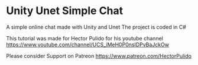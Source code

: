 # Unity Unet Simple Chat

A simple online chat made with Unity and Unet
The project is coded in C#

This tutorial was made for Hector Pulido for his youtube channel 
https://www.youtube.com/channel/UCS_iMeH0P0nsIDPvBaJckOw

Please consider Support on Patreon
https://www.patreon.com/HectorPulido

